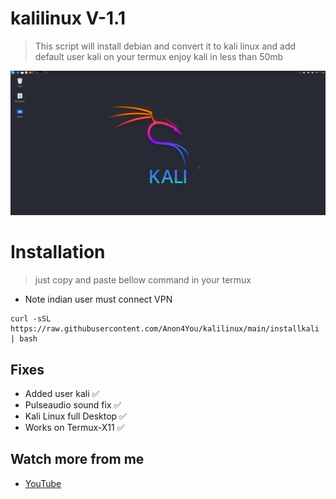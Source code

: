 # kalilinux V-1.1
> This script will install debian and convert it to kali linux and add default user kali on your termux enjoy kali in less than 50mb

<img src="Screenshot_2024-03-12_08-31-24.png"/>

# Installation
> just copy and paste bellow command in your termux 
* Note indian user must connect VPN
```
curl -sSL https://raw.githubusercontent.com/Anon4You/kalilinux/main/installkali | bash
```
## Fixes 
* Added user kali ✅
* Pulseaudio sound fix ✅
* Kali Linux full Desktop ✅
* Works on Termux-X11 ✅

## Watch more from me 
* [YouTube](https://www.youtube.com/@alienkrishnorg) 
